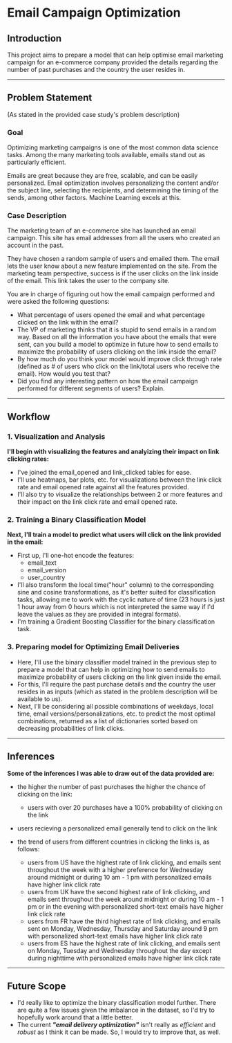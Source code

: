# Email Campaign Optimization

## Introduction

This project aims to prepare a model that can help optimise email marketing campaign for an e-commerce company provided the details regarding the number of past purchases and the country the user resides in.

---

## Problem Statement

(As stated in the provided case study's problem description)

### Goal
Optimizing marketing campaigns is one of the most common data science tasks. Among the many marketing tools available, emails stand out as particularly efficient.

Emails are great because they are free, scalable, and can be easily personalized. Email optimization involves personalizing the content and/or the subject line, selecting the recipients, and determining the timing of the sends, among other factors. Machine Learning excels at this.

### Case Description

The marketing team of an e-commerce site has launched an email campaign. This site has email addresses from all the users who created an account in the past.

They have chosen a random sample of users and emailed them. The email lets the user know about a new feature implemented on the site. From the marketing team perspective, success is if the user clicks on the link inside of the email. This link takes the user to the company site.

You are in charge of figuring out how the email campaign performed and were asked the following questions:

- What percentage of users opened the email and what percentage clicked on the link within the email?
- The VP of marketing thinks that it is stupid to send emails in a random way. Based on all the information you have about the emails that were sent, can you build a model to optimize in future how to send emails to maximize the probability of users clicking on the link inside the email?
- By how much do you think your model would improve click through rate (defined as # of users who click on the link/total users who receive the email). How would you test that?
- Did you find any interesting pattern on how the email campaign performed for different segments of users? Explain.

---

## Workflow

### 1. Visualization and Analysis

**I'll begin with visualizing the features and analyizing their impact on link clicking rates:**

 - I've joined the email_opened and link_clicked tables for ease.
 - I'll use heatmaps, bar plots, etc. for visualizations between the link click rate and email opened rate against all the features provided.
 - I'll also try to visualize the relationships between 2 or more features and their impact on the link click rate and email opened rate.

### 2. Training a Binary Classification Model

**Next, I'll train a model to predict what users will click on the link provided in the email:**

 - First up, I'll one-hot encode the features:
    - email_text
    - email_version
    - user_country
 - I'll also transform the local time("hour" column) to the corresponding sine and cosine transformations, as it's better suited for classification tasks, allowing me to work with the cyclic nature of time (23 hours is just 1 hour away from 0 hours which is not interpreted the same way if I'd leave the values as they are provided in integral formats).
 - I'm training a Gradient Boosting Classifier for the binary classification task.

### 3. Preparing model for Optimizing Email Deliveries

- Here, I'll use the binary classifier model trained in the previous step to prepare a model that can help in optimizing how to send emails to maximize probability of users clicking on the link given inside the email.
- For this, I'll require the past purchase details and the country the user resides in as inputs (which as stated in the problem description will be available to us).
- Next, I'll be considering all possible combinations of weekdays, local time, email versions/personalizations, etc. to predict the most optimal combinations, returned as a list of dictionaries sorted based on decreasing probabilities of link clicks.

---

## Inferences

**Some of the inferences I was able to draw out of the data provided are:**

- the higher the number of past purchases the higher the chance of clicking on the link:
    - users with over 20 purchases have a 100% probability of clicking on the link

- users recieving a personalized email generally tend to click on the link

- the trend of users from different countries in clicking the links is, as follows:
    - users from US have the highest rate of link clicking, and emails sent throughout the week with a higher preference for Wednesday around midnight or during 10 am - 1 pm with personalized emails have higher link click rate
    - users from UK have the second highest rate of link clicking, and emails sent throughout the week around midnight or during 10 am - 1 pm or in the evening with personalized short-text emails have higher link click rate
    - users from FR have the third highest rate of link clicking, and emails sent on Monday, Wednesday, Thursday and Saturday around 9 pm with personalized short-text emails have higher link click rate
    - users from ES have the highest rate of link clicking, and emails sent on Monday, Tuesday and Wednesday throughout the day except during nighttime with personalized emails have higher link click rate

---

## Future Scope

- I'd really like to optimize the binary classification model further. There are quite a few issues given the imbalance in the dataset, so I'd try to hopefully work around that a little better.
- The current ***"email delivery optimization"*** isn't really as *efficient* and *robust* as I think it can be made. So, I would try to improve that, as well.